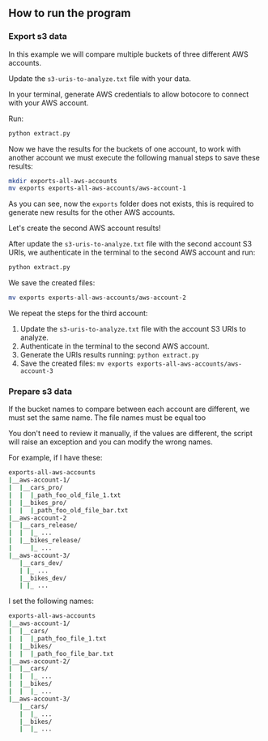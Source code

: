 ## How to run the program

### Export s3 data

In this example we will compare multiple buckets of three different AWS accounts.

Update the `s3-uris-to-analyze.txt` file with your data.

In your terminal, generate AWS credentials to allow botocore to connect with your AWS account.

Run:

```bash
python extract.py
```

Now we have the results for the buckets of one account, to work with another account we must execute the following manual steps to save these results:

```bash
mkdir exports-all-aws-accounts
mv exports exports-all-aws-accounts/aws-account-1
```

As you can see, now the `exports` folder does not exists, this is required to generate new results for the other AWS accounts.

Let's create the second AWS account results!

After update the `s3-uris-to-analyze.txt` file with the second account S3 URIs, we authenticate in the terminal to the second AWS account and run:

```bash
python extract.py
```

We save the created files:

```bash
mv exports exports-all-aws-accounts/aws-account-2
```

We repeat the steps for the third account:

1. Update the `s3-uris-to-analyze.txt` file with the account S3 URIs to analyze.
2. Authenticate in the terminal to the second AWS account.
3. Generate the URIs results running: `python extract.py`
4. Save the created files: `mv exports exports-all-aws-accounts/aws-account-3`

### Prepare s3 data

If the bucket names to compare between each account are different, we must set the same name. The file names must be equal too

You don't need to review it manually, if the values are different, the script will raise an exception and you can modify the wrong names.

For example, if I have these:

```bash
exports-all-aws-accounts
|__aws-account-1/
|  |__cars_pro/
|  |  |_path_foo_old_file_1.txt
|  |__bikes_pro/
|  |  |_path_foo_old_file_bar.txt
|__aws-account-2
|  |__cars_release/
|  |  |_ ...
|  |__bikes_release/
|     |_ ...
|__aws-account-3/
   |__cars_dev/
   | |_ ...
   |__bikes_dev/
   | |_ ...
```

I set the following names:

```bash
exports-all-aws-accounts
|__aws-account-1/
|  |__cars/
|  |  |_path_foo_file_1.txt
|  |__bikes/
|  |  |_path_foo_file_bar.txt
|__aws-account-2/
|  |__cars/
|  |  |_ ...
|  |__bikes/
|  |  |_ ...
|__aws-account-3/
   |__cars/
   |  |_ ...
   |__bikes/
   |  |_ ...
```
